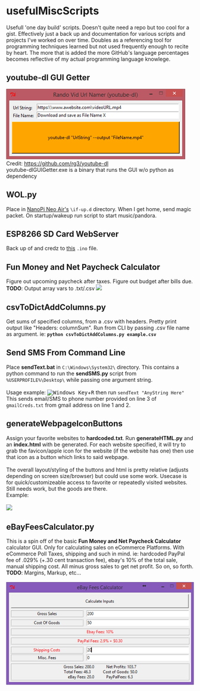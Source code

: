 # usefulMiscScripts
Usefull 'one day build' scripts. Doesn't quite need a repo but too cool for a gist. Effectively just a back up and documentation for various scripts and projects I've worked on over time. Doubles as a referencing tool for programming techniques learned but not used frequently enough to recite by heart. The more that is added the more GitHub's language percentages becomes reflective of my actual programming language knowlege.

## youtube-dl GUI Getter
<img src="https://github.com/BiTinerary/usefulMiscScripts/blob/master/youtube-dlGuiGetter.png?raw=true"><br>
Credit: <a href='https://github.com/rg3/youtube-dl'>https://github.com/rg3/youtube-dl</a><br>
youtube-dlGUIGetter.exe is a binary that runs the GUI w/o python as dependency

## WOL.py
Place in <a href='http://www.friendlyarm.com/index.php?route=product/product&path=69&product_id=151'>NanoPi Neo Air's</a> `\if-up.d` directory. When I get home, send magic packet. On startup/wakeup run script to start music/pandora.

## ESP8266 SD Card WebServer
Back up of and credz to <a href='https://github.com/esp8266/Arduino/blob/master/libraries/ESP8266WebServer/examples/SDWebServer/SDWebServer.ino'>this</a> `.ino` file.

## Fun Money and Net Paycheck Calculator
Figure out upcoming paycheck after taxes. Figure out budget after bills due. **TODO**: Output array vars to .txt/.csv
<a href='https://github.com/BiTinerary/usefulMiscScripts/blob/master/funMoneyPayCheckCalc.py'><img src='https://s11.postimg.org/qlagttk77/fun_Money_Tkinter.png'></a>

## csvToDictAddColumns.py
Get sums of specified columns, from a .csv with headers. Pretty print output like "Headers: columnSum". Run from CLI by passing .csv file name as argument. ie: **`python csvToDictAddColumns.py example.csv`**

## Send SMS From Command Line
Place **sendText.bat** in `C:\Windows\System32\` directory. This contains a python command to run the **sendSMS.py** script from `%USERPROFILE%\Desktop\` while passing one argument string. <br><br>Usage example: <kbd>![Windows Key][oldwinlogo]</kbd>+<kbd>R</kbd> then run `sendText "AnyString Here"` This sends email/SMS to phone number provided on line 3 of `gmailCreds.txt` from gmail address on line 1 and 2.

[oldwinlogo]: http://i.stack.imgur.com/T0oPO.png

## generateWebpageIconButtons
Assign your favorite websites to **hardcoded.txt**. Run **generateHTML.py** and an **index.html** with be generated. For each website specified, it will try to grab the favicon/apple icon for the website (if the website has one) then use that icon as a button which links to said webpage.<br>
<br>
The overall layout/styling of the buttons and html is pretty relative (adjusts depending on screen size/browser) but could use some work. Usecase is for quick/customizeable access to favorite or repeatedly visited websites. Still needs work, but the goods are there.<br>
Example:<br>
<br>
<a href='https://github.com/BiTinerary/usefulMiscScripts/blob/master/generateWebpageIconButtons/generateHTML.py'><img src='https://camo.githubusercontent.com/d4b39be4ed30f6367d39ca0989e6ecb4b66596ce/68747470733a2f2f7331312e706f7374696d672e6f72672f7538766166387765722f3332313332312e706e67'></a>

## eBayFeesCalculator.py
This is a spin off of the basic **Fun Money and Net Paycheck Calculator** calculator GUI. Only for calculating sales on eCommerce Platforms. With eCommerce Poll Taxes, shipping and such in mind. ie: hardcoded PayPal fee of .029% (+.30 cent transaction fee), ebay's 10% of the total sale, manual shipping cost. All minus gross sales to get net profit. So on, so forth. <br>**TODO**: Margins, Markup, etc...<br>
<br>
<a href='https://github.com/BiTinerary/usefulMiscScripts/blob/master/eBayFeesCalculator.py'><img src='https://github.com/BiTinerary/usefulMiscScripts/blob/master/ebayCalculatorImg.png'></a>
